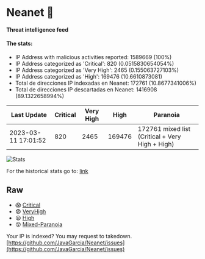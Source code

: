 # Neanet :hocho:
#### Threat intelligence feed
#### The stats:

- IP Address with malicious activities reported: 1589669 (100%)
- IP Address categorized as 'Critical':  820 (0.0515830654054%)
- IP Address categorized as 'Very High':  2465 (0.155063727103%)
- IP Address categorized as 'High':  169476 (10.6610873081)
- Total de direcciones IP indexadas en Neanet:  172761 (10.8677341006%)
- Total de direcciones IP descartadas en Neanet:  1416908 (89.1322658994%)

| Last Update | Critical | Very High | High | Paranoia |
| --- | --- | --- | --- | --- |
| 2023-03-11 17:01:52 | 820 | 2465 | 169476 | 172761 mixed list (Critical + Very High + High)|

![Stats](https://docs.google.com/spreadsheets/d/e/2PACX-1vSnaNMIXVabIpDJjufMlzH7poXnshF3mgd8Is1g9ytUEzVsP5my4Trn8f-xkoLLQ38xpL3HtmUexLo6/pubchart?oid=501124687&format=image)

For the historical stats go to: [link](/stats.csv)
## Raw
- :scream: [Critical](https://raw.githubusercontent.com/JavaGarcia/Neanet/master/blacklists/neanet_critical.txt)
- :fearful: [VeryHigh](https://raw.githubusercontent.com/JavaGarcia/Neanet/master/blacklists/neanet_veryHigh.txtt)
- :frowning: [High](https://raw.githubusercontent.com/JavaGarcia/Neanet/master/blacklists/neanet_high.txt)
- :dizzy_face: [Mixed-Paranoia](https://raw.githubusercontent.com/JavaGarcia/Neanet/master/blacklists/neanet_all.txt)


Your IP is indexed? You may request to takedown. [https://github.com/JavaGarcia/Neanet/issues](https://github.com/JavaGarcia/Neanet/issues)






























































































































































































































































































































































































































































































































































































































































































































































































































































































































































































































































































































































































































































































































































































































































































































































































































































































































































































































































































































































































































































































































































































































































































































































































































































































































































































































































































































































































































































































































































































































































































































































































































































































































































































































































































































































































































































































































































































































































































































































































































































































































































































































































































































































































































































































































































































































































































































































































































































































































































































































































































































































































































































































































































































































































































































































































































































































































































































































































































































































































































































































































































































































































































































































































































































































































































































































































































































































































































































































































































































































































































































































































































































































































































































































































































































































































































































































































































































































































































































































































































































































































































































































































































































































































































































































































































































































































































































































































































































































































































































































































































































































































































































































































































































































































































































































































































































































































































































































































































































































































